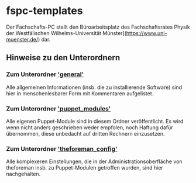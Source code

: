 # fspc-templates
Der Fachschafts-PC stellt den Büroarbeitsplatz des Fachschaftsrates Physik der Westfälischen Wilhelms-Universität Münster](https://www.uni-muenster.de/) dar.

## Hinweise zu den Unterordnern

### Zum Unterordner ['general'](general/)
Alle allgemeinen Informationen (insb. die zu installierende Software) sind hier in menschenlesbarer Form mit Kommentaren aufgelistet.

### Zum Unterordner ['puppet_modules'](puppet_modules/)
Alle eigenen Puppet-Module sind in diesem Ordner veröffentlicht. Es wird wenn nicht anders geschrieben weder empfolen, noch Haftung dafür übernommen, diese unbedacht auf dritten Rechnern einzusetzen.

### Zum Unterordner ['theforeman_config'](theforeman_config/)
Alle komplexeren Einstellungen, die in der Administrationsoberfläche von theforeman insb. zu Puppet-Modulen getroffen wurden, sind hier nachgehalten.